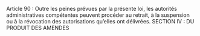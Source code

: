 Article 90 : Outre les peines prévues par la présente loi, les autorités administratives compétentes peuvent procéder au retrait, à la suspension ou à la révocation des autorisations qu’elles ont délivrées.
SECTION IV : DU PRODUIT DES AMENDES